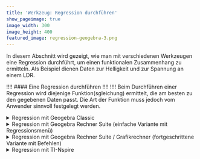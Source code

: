 ```yaml
---
title: 'Werkzeug: Regression durchführen'
show_pageimage: true
image_width: 300
image_height: 400
featured_image: regression-geogebra-3.png
---
```


In diesem Abschnitt wird gezeigt, wie man mit verschiedenen Werkzeugen eine Regression durchführt, um einen funktionalen Zusammenhang zu ermitteln. Als Beispiel dienen Daten zur Helligkeit und zur Spannung an einem LDR.

!!!! #### Eine Regression durchführen
!!!! 
!!!! Beim Durchführen einer Regression wird diejenige Funktion(sgleichung) ermittelt, die am besten zu den gegebenen Daten passt. Die Art der Funktion muss jedoch vom Anwender sinnvoll festgelegt werden.

<details class="details">
<summary class="details__trigger details__title">Regression mit Geogebra Classic</summary>
<div class="details__content" markdown="1">
**1.** Starte Geogebra Classic und wähle als Perspektive die Tabellenkalkulation. Übertrage die Daten in die Tabellenkalkulation.

![Tabellenkalkulation in Geogebra Classic](RegressionLDR-GGB-1.png)

**2.** Markiere alle Daten und wähle das Werkzeug `Analyse zweier Variablen`. Die Daten aus Spalte A werden automatisch als x-Koordinate gewählt, die aus Spalte B als y-Koordinate. Bei Bedarf kann dies mit $X \rightleftarrows Y$ vertauscht werden (oben rechts).

![Analyse zweier Variablen](RegressionLDR-GGB-2.png)

**3.** Führe eine Regression durch, indem du unten links ein passendes Regressionsmodell wählst. Welche Funktionsklasse könnte zu der Verteilung der Werte passen? Falls die ausprobierte Funktionsklasse nicht zu den Werten passt, probiere eine andere Funktionsklasse.

*Hinweis:* Die Anzahl der Nachkommastellen lässt sich in den Einstellungen unter “Runden” ändern.

![Regressionsfunktion](RegressionLDR-GGB-3.png)

**4.** Übersetze die Funktionsgleichung in den physikalischen Zusammenhang. Für den Widerstand ist das Formelzeichen $R$ festgelegt. Für die Helligkeit wählen wir an dieser Stelle $H$.

<center markdown="1">
$$
y = 66,78 \cdot x^{-0,66} \\
\downarrow \hspace{2.2cm} \downarrow \hspace{1cm} \\
H = 66,78 \cdot R^{-0,66} \\
R \text{ in }  \,  k\Omega, ~ H \text{ in Lux} 
$$
</center>
</div>
</details>

<details class="details">
<summary class="details__trigger details__title">Regression mit Geogebra Rechner Suite (einfache Variante mit Regressionsmenü)</summary>
<div class="details__content" markdown="1">
Auf dem Tablet empfiehlt sich der Einsatz der Geogebra Rechner Suite statt Geogebra Classic. Innerhalb der Rechner Suite sollte der **Grafikrechner** oder der **CAS-Rechner** verwendet werden.

**1.** Öffne die Tabellenansicht. Gib die Widerstandswerte als x-Werte in die $x$-Spalte ein. Die Helligkeitswerte werden in die $y_1$-Spalte eingegeben.

![Dateneingabe in der Tabellenansicht der Suite](regression-geogebra-1.png?resize=750)

**2.** Öffne das Drei-Punkte-Menü neben $y_1$ und wähle die Option "Regression".

![Öffnen des Regressionsmenüs](regression-geogebra-2.png?resize=750)

**3.** Wähle ein passendes Regressionsmodell. Die Gleichung und die Werte der Parameter werden dann angezeigt. Durch einen Klick auf Zeichnen erhält man den Graphen und die Funktionsgleichung wird in der Algebra-Ansicht eingefügt.
*Hinweis:* In der Algebra-Ansicht sieht man, dass automatisch der entsprechende Trend-Befehl von Geogebra genutzt wurde. Als Argument dient eine Liste von Punkten, die mit $(x_1, y_1)$ erzeugt wird. Dies kann man auch manuell eingeben - eine Anleitung dazu findet sich im nächsten ausklappbaren Abschnitt.

![Regressionsmenü in der Suite](regression-geogebra-3.png?resize=750)
![Regressionsgleichung in der Algebra-Ansicht](regression-geogebra-4.png)

**4.** In den Einstellungen (Zahnrad oben rechts) kann die Anzahl der Nachkommastellen angepasst werden, falls nötig. Übersetze dann die Funktionsgleichung in den physikalischen Zusammenhang. Für den Widerstand ist das Formelzeichen $R$ festgelegt. Für die Helligkeit wählen wir an dieser Stelle $H$.

<center markdown="1">
$$
y = 66,78 \cdot x^{-0,66} \\
\downarrow \hspace{2.2cm} \downarrow \hspace{1cm} \\
H = 66,78 \cdot R^{-0,66} \\
R \text{ in }  \,  k\Omega, ~ H \text{ in Lux} 
$$
</center>

</div>
</details>

<details class="details">
<summary class="details__trigger details__title">Regression mit Geogebra Rechner Suite / Grafikrechner (fortgeschrittene Variante mit Befehlen)</summary>
<div class="details__content" markdown="1">
Auf dem Tablet empfiehlt sich der Einsatz der Geogebra Rechner Suite statt Geogebra Classic, allerdings verfügt diese noch nicht über das Statistik-Modul von Classic, weshalb man hier mit ein paar Befehlen arbeiten muss (Stand: Januar 2021). Innerhalb der Rechner Suite sollte der Grafikrechner verwendet werden.

**1.** Gib die Daten jeweils als Liste, also mit geschweiften Klammern, in die Eingabezeile ein. Benenne die Liste mit den Widerstandswerten als `R` und die Liste mit den Helligkeitswerten als `H`.

![Listen in der Suite](GGB-Suite-Regression1.png)

**2.** Erzeuge aus beiden Listen eine Liste von Punkten mit den Widerstandswerten als x-Koordinate und den Helligkeitswerten als y-Koordinate. Dazu werden die Listen als Koordinaten eines Punktes verwendet (siehe Screenshot).

![Punkte aus Listen erzeugen](GGB-Suite-Regression2.png)

**3.** Nutze einen der Trend-Befehle und übergib diesem die Liste mit den Punkten, um eine entsprechende Regressionsfunktion zu erhalten.

<div markdown="1" style="overflow:auto;">
| Regression | Befehl | Hilfe-Seite |
|:-----------------|:----------|:----------------|
| Linear         | `Trendlinie(<Liste von Punkten>)` | [Trendlinie-Hilfe](https://wiki.geogebra.org/de/Trendlinie_(Befehl)?target=_blank)|
| Polynom | `TrendPoly(<Liste von Punkten>, <Grad>)` | [TrendPoly-Hilfe](https://wiki.geogebra.org/de/TrendPoly_(Befehl)?target=_blank) |
| Sinus | `TrendSin(<Liste von Punkten>)` | [TrendSin-Hilfe](https://wiki.geogebra.org/de/TrendSin_(Befehl)?target=_blank) |
| Potenzfunktion | `TrendPot(<Liste von Punkten>)` | [TrendPot-Hilfe](https://wiki.geogebra.org/de/TrendPot_(Befehl)?target=_blank) |
| Exponentialfunktion mit beliebiger Basis | `TrendExp2(<Liste von Punkten>)` | [TrendExp2-Hilfe](https://wiki.geogebra.org/de/TrendExp2_(Befehl)?target=_blank) |
</div>

![Trend-Befehle](GGB-Suite-Regression3.png)
![Regressionsergebnis](GGB-Suite-Regression4.png)

**4.** In den Einstellungen (Zahnrad oben rechts) kann die Anzahl der Nachkommastellen angepasst werden, falls nötig. Übersetze dann die Funktionsgleichung in den physikalischen Zusammenhang. Für den Widerstand ist das Formelzeichen $R$ festgelegt. Für die Helligkeit wählen wir an dieser Stelle $H$.

<center markdown="1">
$$
y = 66,78 \cdot x^{-0,66} \\
\downarrow \hspace{2.2cm} \downarrow \hspace{1cm} \\
H = 66,78 \cdot R^{-0,66} \\
R \text{ in }  \,  k\Omega, ~ H \text{ in Lux} 
$$
</center>

</div>
</details>

<details class="details">
<summary class="details__trigger details__title">Regression mit TI-Nspire</summary>
<div class="details__content" markdown="1">
**1.** Erstelle ein neues Dokument mit einer Seite “Lists & Spreadsheet”. Benenne eine Spalte als `rw` (Werte für R, also der Widerstand) und eine Spalte als `hw` (Werte für die Helligkeit). Ergänze die Werte.

![Lists and Spreadsheet](RegressionLDR-TI-1.jpg?resize=400)

**2.** Füge eine neue Seite “Data & Statistics” hinzu (mit `ctrl` $\rightarrow$ `+page`). Da wir die Helligkeit in Abhängigkeit vom Widerstand berechnen wollen, kommt der Widerstand auf die Rechtsachse und die Helligkeit auf die Hochachse.

![Data and Statistics](RegressionLDR-TI-2.jpg?resize=400)

**3.** Führe eine Regression durch (`menu` $\rightarrow$ `4: Analysieren` $\rightarrow$ `6: Regression`). Welche Funktionsklasse könnte zu der Verteilung der Werte passen? Falls die ausprobierte Funktionsklasse nicht zu den Werten passt, mache die Regression rückgängig (`ctrl` $\rightarrow$ `esc`) und probiere eine andere Funktionsklasse.

*Achtung:* Durch die geringe Auflösung des Taschenrechners können auch passende Funktionen ggf. falsch aussehen.

![Regressionsfunktion](RegressionLDR-TI-3.jpg?resize=400)

**4.** Übersetze die Funktionsgleichung in den physikalischen Zusammenhang. Für den Widerstand ist das Formelzeichen $R$ festgelegt. Für die Helligkeit wählen wir an dieser Stelle $H$.

<center markdown="1">
$$
y = 66,78 \cdot x^{-0,66} \\
\downarrow \hspace{2.2cm} \downarrow \hspace{1cm} \\
H = 66,78 \cdot R^{-0,66} \\
R \text{ in }  \,  k\Omega, ~ H \text{ in Lux} 
$$
</center>
</div>
</details>
